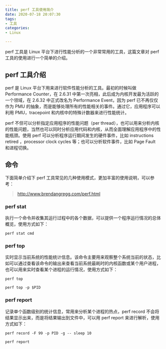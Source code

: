 ```yaml
---
title: perf 工具使用简介
date: 2020-07-18 20:07:30
tags:
- 工具
categories: 
- Linux

---
```


perf 工具是 Linux 平台下进行性能分析的一个非常常用的工具，这篇文章对 perf 工具的使用进行一个简单的介绍。

<!-- more -->

## perf 工具介绍

perf 是 Linux 平台下用来进行软件性能分析的工具。最初的时候叫做 Performance Counter，在 2.6.31 中第一次亮相，此后成为内核开发最为活跃的一个领域，在 2.6.32 中正式改名为 Performance Event，因为 perf 已不再仅仅作为 PMU 的抽象，而是能够处理所有的性能相关的事件。通过它，应用程序可以利用 PMU，tracepoint 和内核中的特殊计数器来进行性能统计。

perf 不但可以分析指定应用程序的性能问题（per thread），也可以用来分析内核的性能问题，当然也可以同时分析应用代码和内核，从而全面理解应用程序中的性能瓶颈。使用 perf 可以分析程序运行期间发生的硬件事件，比如 instructions retired ，processor clock cycles 等；也可以分析软件事件，比如 Page Fault 和进程切换。

## 命令

下面简单介绍下 perf 工具常见的几种使用模式，更加丰富的使用说明，可以参考：

> http://www.brendangregg.com/perf.html

### perf stat

执行一个命令并收集其运行过程中的各个数据，可以提供一个程序运行情况的总体概览，使用方式如下：

```shell
perf stat cmd
```

### perf top

实时显示当前系统的性能统计信息。该命令主要用来观察整个系统当前的状态，比如可以通过查看该命令的输出来查看当前系统最耗时的内核函数或某个用户进程，也可以用来实时查看某个进程的运行情况，使用方式如下：

```she
perf top

perf top -p $PID
```

### perf report

记录单个函数级别的统计信息，常用来分析某个进程的热点，perf record 不会将结果显示出来，而是将结果输出到文件中，可以用 perf report 来进行解析，使用方式如下：

```shell
perf record -F 99 -p PID -g -- sleep 10

perf report
```

